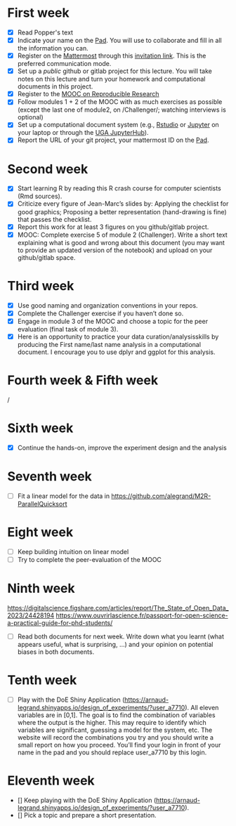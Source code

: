 # First week

- [X] Read Popper's text
- [X] Indicate your name on the [Pad](https://codimd.math.cnrs.fr/Dai2ZzqzTwezOMZVIyMN-g#). You will use to collaborate and fill in all the information you can.
- [X] Register on the [Mattermost](https://framateam.org/smpe-2023-2024/channels/town-square) through this [invitation link](https://framateam.org/signup_user_complete/?id=yxk5rpuqdpds5b785t6ka94o4e&md=link&sbr=su). This is the preferred communication mode.
- [X] Set up a *public* github or gitlab project for this lecture. You will take notes on this lecture and turn your homework and computational documents in this project.
- [X] Register to the [MOOC on Reproducible Research](https://www.fun-mooc.fr/fr/cours/recherche-reproductible-principes-methodologiques-pour-une-science-transparente/)
- [X] Follow modules 1 + 2 of the MOOC with as much exercises as possible (except the last one of module2, on /Challenger/; watching interviews is optional)
- [X] Set up a computational document system (e.g., [Rstudio](#rstudio) or [Jupyter](#jupyter) on your laptop or through the [UGA JupyterHub](https://jupyterhub.u-ga.fr/)).
- [X] Report the URL of your git project, your mattermost ID on the [Pad](https://codimd.math.cnrs.fr/Dai2ZzqzTwezOMZVIyMN-g#).

# Second week

- [X] Start learning R by reading this R crash course for computer scientists (Rmd sources).
- [X] Criticize every figure of Jean-Marc’s slides by:
      Applying the checklist for good graphics;
      Proposing a better representation (hand-drawing is fine) that passes the checklist.
- [X] Report this work for at least 3 figures on you github/gitlab project.
- [X] MOOC: Complete exercise 5 of module 2 (Challenger). Write a short text explaining what is good and wrong about this document (you may want to provide an updated version of the notebook) and upload on your github/gitlab space.

# Third week 

- [X] Use good naming and organization conventions in your repos.
- [X] Complete the Challenger exercise if you haven’t done so.
- [X] Engage in module 3 of the MOOC and choose a topic for the peer evaluation (final task of module 3).
- [X] Here is an opportunity to practice your data curation/analysisskills by producing the First name/last name analysis in a computational document. I encourage you to use dplyr and ggplot for this analysis.

# Fourth week & Fifth week

/

# Sixth week

- [X] Continue the hands-on, improve the experiment design and the analysis

# Seventh week

- [ ] Fit a linear model for the data in https://github.com/alegrand/M2R-ParallelQuicksort

# Eight week

- [ ] Keep building intuition on linear model
- [ ] Try to complete the peer-evaluation of the MOOC

# Ninth week

https://digitalscience.figshare.com/articles/report/The_State_of_Open_Data_2023/24428194
https://www.ouvrirlascience.fr/passport-for-open-science-a-practical-guide-for-phd-students/
- [ ] Read both documents for next week. Write down what you learnt (what appears useful, what is surprising, …) and your opinion on potential biases in both documents.

# Tenth week

- [ ] Play with the DoE Shiny Application (https://arnaud-legrand.shinyapps.io/design_of_experiments/?user_a7710).
All eleven variables are in [0,1]. The goal is to find the combination of variables where the output is the higher. This may require to identify which variables are significant, guessing a model for the system, etc.
The website will record the combinations you try and you should write a small report on how you proceed. You’ll find your login in front of your name in the pad and you should replace user_a7710 by this login.

# Eleventh week

- [] Keep playing with the DoE Shiny Application (https://arnaud-legrand.shinyapps.io/design_of_experiments/?user_a7710).
- [] Pick a topic and prepare a short presentation.
